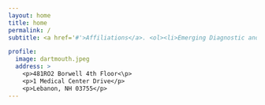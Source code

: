 ```yaml
---
layout: home
title: home
permalink: /
subtitle: <a href='#'>Affiliations</a>. <ol><li>Emerging Diagnostic and Investigative Technologies, Department of Pathology and Laboratory Medicine, Dartmouth Hitchcock Medical Center, Lebanon, New Hampshire, USA.</li> <li>Department of Dermatology, Dartmouth Hitchcock Medical Center, Lebanon, New Hampshire, USA.</li><li>Department of Epidemiology, Geisel School of Medicine at Dartmouth, Lebanon, New Hampshire, USA.</li><li>Program in Quantitative Biomedical Sciences, Geisel School of Medicine at Dartmouth, Lebanon, New Hampshire, USA.</li><li>NCCC Cancer Population Sciences Member.</li></ol>

profile:
  image: dartmouth.jpeg
  address: >
    <p>481RO2 Borwell 4th Floor<\p>
    <p>1 Medical Center Drive</p>
    <p>Lebanon, NH 03755</p>
---
```

